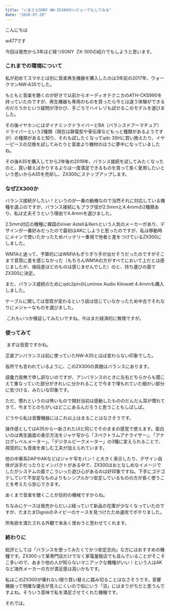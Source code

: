```yaml
---
title: "いまさらSONY NW-ZX300のレビューでもしてみる"
date: "2020-07-28"
---
```


こんにちは

w477です

今回は発売から3年ほど経つSONY  ZX-300の紹介でもしようと思います。

### これまでの環境について

私が初めてスマホとは別に音楽再生機器を購入したのは3年前の2017年、ウォークマンNW-A35でした。

もともと音楽を聴くのが好きで以前からオーディオテクニカのATH-CKS990を持っていたのですが、再生機器も専用のものを買ったら今とは違う体験ができるのだろうかという疑問が浮かび、手ごろでハイレゾも試せるこのモデルを選びました。

その後イヤホンにはダイナミックドライバーとBA（バランスドアーマチュア）ドライバーという2種類（現在は静電型や骨伝導などもっと種類があるようですが）の種類があると知り、それも試したくなってqdc 3SHに買い換えたり、イヤーピースの交換を試してみたりと音楽より機材のほうに夢中になっていましたね。


その後A35を購入してから2年後の2019年、バランス接続を試してみたくなったのと、買い替えばかりするよりは一度満足できるものを買って長く愛用したいという思いからA35を売却し、ZX300にステップアップします。


### なぜZX300か
バランス接続がしたい！というのが一番の動機なので当然それに対応している機種を選ぶのですが、バランス接続にもプラグ径が2.5ｍｍと4.4ｍｍの2種類あり、私は丈夫そうという理由で4.4ｍｍを選びました。

2.5ｍｍ対応の機種に韓国のiriver Astell＆Kernという人気のメーカーがあり、デザインが一番好みだったので最初はAKにしようと思ったのですが、私は移動時にメインで使いたかったためバッテリー重視で他者と差をつけているZX300にしました。

WM1Aと迷って、予算的にはWM1Aもぎりぎり手が出せそうだったのですがそこまで音質に差を感じなかった（もちろんWM1Aの方がすべてにおいて上だとは感じましたが、値段差ほどのものは感じませんでした）のと、持ち運びの面でZX300に決定。

また、バランス接続のためにqdc2pinのLuminox Audio Kilowatt 4.4ｍｍも購入しました。

ケーブルに関しては音質が変わるという話は信じていなかったため中古でそれなりにメジャーなものを選びました。

 これもいつか検証してみたいですね。今はまだ経済的に無理ですが。

### 使ってみて
 まずは音質ですかね。

正直アンバランスは前に使っていたNW-A35とほぼ変わらない印象でした。

各所でも言われているように、このZX300の真髄はバランスにあります。

語彙力皆無で申し訳ないのですが、アンバランスのときに左右どちらからも聞こえて重なっていた部分がきれいに分かれることで今まで埋もれていた細かい部分に気づける、みたいな印象です。

ただ、慣れというのは怖いもので開封当初は感動したもののだんだん耳が慣れてきて、今までとのちがいはどこにあるんだろうと思うこともしばしば。

どうやら私は音響機器にはこれ以上はまることはなさそうです。

操作感としてはA35から一新されたUIと同じでそのままの感覚で使えます。面白いのは再生画面の表示方法をジャケ写から「スペクトラムアナライザー」、「アナログレベルメーター」、「デジタルピークメーター」の3種に変えられることで、視覚的にも音楽を楽しむ工夫が加えられています。

他の中華系DAPやAKなどはジャケ写をバン！と大きく表示したり、デザイン自体が派手だったりとインパクトがある中で、ZX300はおとなしめなイメージでしたがシステムの面でこういった遊び心があるのは好印象ですね。下手にゴテゴテしていて不安定なものよりもシンプルかつ安定しているものの方が長く使うことを考えたら安心できます。

あくまで音楽を聴くことが目的の機械ですからね。

ちなみにケースは発売からだいぶ経っていて新品の在庫が少なくなっていたのですが、たまたまDignisのネイビーのケースを見つけたため速攻でポチりました。

所有欲を満たされる外観で末永く使おうと思わせてくれます。


### 終わりに
総評としては「バランスを使ってみたくてかつ安定志向」な方にはおすすめの機種です。ZX300って某専門店だけでなく家電量販店でも並んでいることがそこそこ多いので、あまり他の人が知らないマニアックな機種がいい！という人はAKなど海外メーカーの方が満足感は高いかもです。

私はこのZX300が壊れない限り買い替えに踏み切ることはなさそうです。音響機器って明確な優劣が見えにくいので俗にいう「沼」にはまりがちだと思うんですよね。そういう意味で私を満足させてくれた機種です。



それでは。